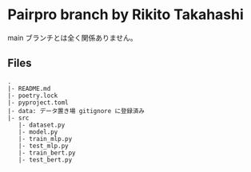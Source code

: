 # Pairpro branch by Rikito Takahashi
main ブランチとは全く関係ありません。

## Files
```
.
|- README.md
|- poetry.lock
|- pyproject.toml
|- data: データ置き場 gitignore に登録済み
|- src
   |- dataset.py
   |- model.py
   |- train_mlp.py
   |- test_mlp.py
   |- train_bert.py
   |- test_bert.py
```
